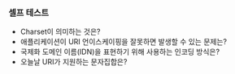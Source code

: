 ### 셀프 테스트
- Charset이 의미하는 것은?
- 애플리케이션이 URI 언이스케이핑을 잘못하면 발생할 수 있는 문제는?
- 국제화 도메인 이름(IDN)을 표현하기 위해 사용하는 인코딩 방식은?
- 오늘날 URI가 지원하는 문자집합은?